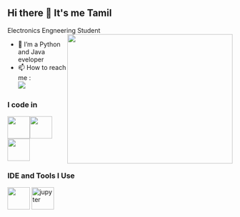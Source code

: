 ## Hi there 👋 It's me Tamil

Electronics Engneering Student
<img align="right" width="370" height="290" src="https://media1.giphy.com/media/v1.Y2lkPTc5MGI3NjExZDUxbTV2dnRmaGVtcjlpbTZjNWN6bnQ2a2poNHFubHd0bWdicG94YiZlcD12MV9pbnRlcm5hbF9naWZfYnlfaWQmY3Q9Zw/LaVp0AyqR5bGsC5Cbm/giphy.gif">                                            
- 🌱 I’m a Python and Java eveloper
- 📫 How to reach me :
<br /> [<img src="https://img.shields.io/badge/LinkedIn-0077B5?style=for-the-badge&logo=linkedin&logoColor=white" />](www.linkedin.com/in/pontamilselvan07)


### I code in
<img height="50" width="50" src="https://img.icons8.com/color/48/000000/java-coffee-cup-logo.png" /><img height="50" width="50" src="https://www.freeiconspng.com/uploads/sql-database-icon-png-17.png" /> <img height="50" width="50" src="https://img.icons8.com/color/48/000000/html-5.png" />

### IDE and Tools I Use
<img height="50" width="50" src="https://img.icons8.com/color/48/000000/visual-studio-code-2019.png"/> <img width="50" height="50" src="https://img.icons8.com/fluency/48/jupyter.png" alt="jupyter"/>


